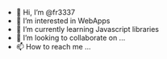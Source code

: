 - 👋 Hi, I’m @fr3337
- 👀 I’m interested in WebApps
- 🌱 I’m currently learning Javascript libraries
- 💞️ I’m looking to collaborate on ...
- 📫 How to reach me ...

<!---
fr3337/fr3337 is a ✨ special ✨ repository because its `README.md` (this file) appears on your GitHub profile.
You can click the Preview link to take a look at your changes.
--->
